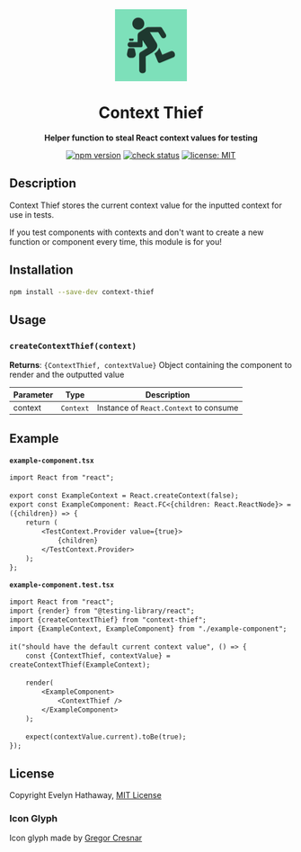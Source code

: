 <div align="center">

<img alt="Context Thief icon" width="128" height="128" align="center" src=".github/icon.png"/>

# Context Thief

**Helper function to steal React context values for testing**

[![npm version](https://badgen.net/npm/v/context-thief?icon=npm)](https://www.npmjs.com/package/context-thief)
[![check status](https://badgen.net/github/checks/evelynhathaway/context-thief/main?icon=github)](https://github.com/evelynhathaway/context-thief/actions)
[![license: MIT](https://badgen.net/badge/license/MIT/blue)](/LICENSE)

</div>

## Description

Context Thief stores the current context value for the inputted context for use in tests.

If you test components with contexts and don't want to create a new function or component every time, this module is for you!

## Installation

```bash
npm install --save-dev context-thief
```

## Usage

### `createContextThief(context)`

**Returns**: `{ContextThief, contextValue}` Object containing the component to render and the outputted value

| Parameter | Type      | Description                            |
| --------- | --------- | -------------------------------------- |
| context   | `Context` | Instance of `React.Context` to consume |

## Example

**`example-component.tsx`**

```tsx
import React from "react";

export const ExampleContext = React.createContext(false);
export const ExampleComponent: React.FC<{children: React.ReactNode}> = ({children}) => {
    return (
        <TestContext.Provider value={true}>
            {children}
        </TestContext.Provider>
    );
};
```

**`example-component.test.tsx`**

```tsx
import React from "react";
import {render} from "@testing-library/react";
import {createContextThief} from "context-thief";
import {ExampleContext, ExampleComponent} from "./example-component";

it("should have the default current context value", () => {
    const {ContextThief, contextValue} = createContextThief(ExampleContext);

    render(
        <ExampleComponent>
            <ContextThief />
        </ExampleComponent>
    );

    expect(contextValue.current).toBe(true);
});
```

## License

Copyright Evelyn Hathaway, [MIT License](/LICENSE)

### Icon Glyph

Icon glyph made by [Gregor Cresnar](https://thenounproject.com/grega.cresnar/)
